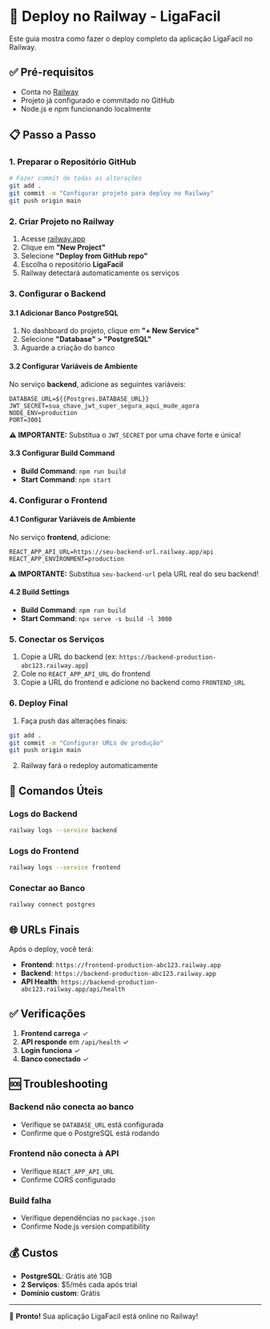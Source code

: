# 🚀 Deploy no Railway - LigaFacil

Este guia mostra como fazer o deploy completo da aplicação LigaFacil no Railway.

## ✅ Pré-requisitos

- Conta no [Railway](https://railway.app/)
- Projeto já configurado e commitado no GitHub
- Node.js e npm funcionando localmente

## 📋 Passo a Passo

### 1. **Preparar o Repositório GitHub**

```bash
# Fazer commit de todas as alterações
git add .
git commit -m "Configurar projeto para deploy no Railway"
git push origin main
```

### 2. **Criar Projeto no Railway**

1. Acesse [railway.app](https://railway.app/)
2. Clique em **"New Project"**
3. Selecione **"Deploy from GitHub repo"**
4. Escolha o repositório **LigaFacil**
5. Railway detectará automaticamente os serviços

### 3. **Configurar o Backend**

#### 3.1 Adicionar Banco PostgreSQL
1. No dashboard do projeto, clique em **"+ New Service"**
2. Selecione **"Database" > "PostgreSQL"**
3. Aguarde a criação do banco

#### 3.2 Configurar Variáveis de Ambiente
No serviço **backend**, adicione as seguintes variáveis:

```env
DATABASE_URL=${{Postgres.DATABASE_URL}}
JWT_SECRET=sua_chave_jwt_super_segura_aqui_mude_agora
NODE_ENV=production
PORT=3001
```

**⚠️ IMPORTANTE:** Substitua o `JWT_SECRET` por uma chave forte e única!

#### 3.3 Configurar Build Command
- **Build Command**: `npm run build`
- **Start Command**: `npm start`

### 4. **Configurar o Frontend**

#### 4.1 Configurar Variáveis de Ambiente
No serviço **frontend**, adicione:

```env
REACT_APP_API_URL=https://seu-backend-url.railway.app/api
REACT_APP_ENVIRONMENT=production
```

**⚠️ IMPORTANTE:** Substitua `seu-backend-url` pela URL real do seu backend!

#### 4.2 Build Settings
- **Build Command**: `npm run build`
- **Start Command**: `npx serve -s build -l 3000`

### 5. **Conectar os Serviços**

1. Copie a URL do backend (ex: `https://backend-production-abc123.railway.app`)
2. Cole no `REACT_APP_API_URL` do frontend
3. Copie a URL do frontend e adicione no backend como `FRONTEND_URL`

### 6. **Deploy Final**

1. Faça push das alterações finais:
```bash
git add .
git commit -m "Configurar URLs de produção"
git push origin main
```

2. Railway fará o redeploy automaticamente

## 🔧 Comandos Úteis

### Logs do Backend
```bash
railway logs --service backend
```

### Logs do Frontend
```bash
railway logs --service frontend
```

### Conectar ao Banco
```bash
railway connect postgres
```

## 🌐 URLs Finais

Após o deploy, você terá:

- **Frontend**: `https://frontend-production-abc123.railway.app`
- **Backend**: `https://backend-production-abc123.railway.app`
- **API Health**: `https://backend-production-abc123.railway.app/api/health`

## ✅ Verificações

1. **Frontend carrega** ✓
2. **API responde** em `/api/health` ✓
3. **Login funciona** ✓
4. **Banco conectado** ✓

## 🆘 Troubleshooting

### Backend não conecta ao banco
- Verifique se `DATABASE_URL` está configurada
- Confirme que o PostgreSQL está rodando

### Frontend não conecta à API
- Verifique `REACT_APP_API_URL`
- Confirme CORS configurado

### Build falha
- Verifique dependências no `package.json`
- Confirme Node.js version compatibility

## 💰 Custos

- **PostgreSQL**: Grátis até 1GB
- **2 Serviços**: $5/mês cada após trial
- **Domínio custom**: Grátis

---

🎉 **Pronto!** Sua aplicação LigaFacil está online no Railway!